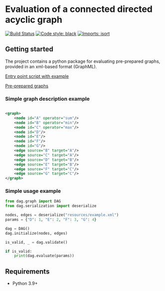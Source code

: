 # Evaluation of a connected directed acyclic graph

[![Build Status](https://github.com/alexandersavras/dag/actions/workflows/tests.yml/badge.svg)](https://github.com/alexandersavras/dag/actions)
[![Code style: black](https://img.shields.io/badge/code%20style-black-000000.svg)](https://github.com/psf/black)
[![Imports: isort](https://img.shields.io/badge/%20imports-isort-%231674b1?style=flat&labelColor=ef8336)](https://pycqa.github.io/isort/)

## Getting started

The project contains a python package for evaluating pre-prepared graphs, provided in an xml-based format (GraphML).

[Entry point script with example](tests/run_dag_evaluation.py)

[Pre-prepared graphs](resources)

### Simple graph description example

```xml

<graph>
    <node id="A" operator="sum"/>
    <node id="B" operator="min"/>
    <node id="C" operator="max"/>
    <node id="D"/>
    <node id="E"/>
    <node id="F"/>
    <node id="G"/>
    <edge source="B" target="A"/>
    <edge source="C" target="A"/>
    <edge source="D" target="B"/>
    <edge source="E" target="B"/>
    <edge source="F" target="C"/>
    <edge source="G" target="C"/>
</graph>
```

### Simple usage example

```python
from dag.graph import DAG
from dag.serialization import deserialize

nodes, edges = deserialize("resources/example.xml")
params = {"D": 1, "E": 2, "F": 3, "G": 4}

dag = DAG()
dag.initialize(nodes, edges)

is_valid, _ = dag.validate()

if is_valid:
    print(dag.evaluate(params))
```

## Requirements

* Python 3.9+
